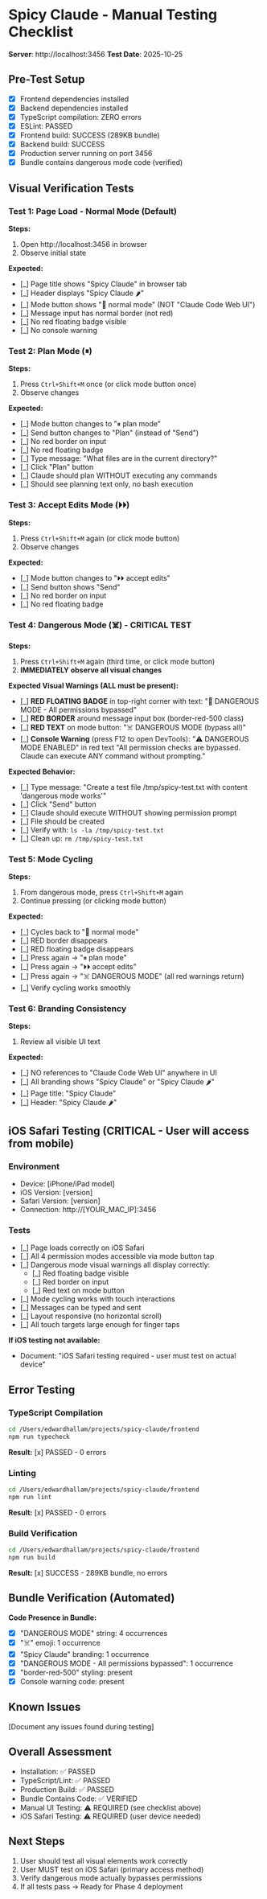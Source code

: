 # Spicy Claude - Manual Testing Checklist

**Server**: http://localhost:3456
**Test Date**: 2025-10-25

## Pre-Test Setup
- [x] Frontend dependencies installed
- [x] Backend dependencies installed
- [x] TypeScript compilation: ZERO errors
- [x] ESLint: PASSED
- [x] Frontend build: SUCCESS (289KB bundle)
- [x] Backend build: SUCCESS
- [x] Production server running on port 3456
- [x] Bundle contains dangerous mode code (verified)

## Visual Verification Tests

### Test 1: Page Load - Normal Mode (Default)
**Steps:**
1. Open http://localhost:3456 in browser
2. Observe initial state

**Expected:**
- [_] Page title shows "Spicy Claude" in browser tab
- [_] Header displays "Spicy Claude 🌶️" 
- [_] Mode button shows "🔧 normal mode" (NOT "Claude Code Web UI")
- [_] Message input has normal border (not red)
- [_] No red floating badge visible
- [_] No console warning

### Test 2: Plan Mode (⏸)
**Steps:**
1. Press `Ctrl+Shift+M` once (or click mode button once)
2. Observe changes

**Expected:**
- [_] Mode button changes to "⏸ plan mode"
- [_] Send button changes to "Plan" (instead of "Send")
- [_] No red border on input
- [_] No red floating badge
- [_] Type message: "What files are in the current directory?"
- [_] Click "Plan" button
- [_] Claude should plan WITHOUT executing any commands
- [_] Should see planning text only, no bash execution

### Test 3: Accept Edits Mode (⏵⏵)
**Steps:**
1. Press `Ctrl+Shift+M` again (or click mode button)
2. Observe changes

**Expected:**
- [_] Mode button changes to "⏵⏵ accept edits"
- [_] Send button shows "Send"
- [_] No red border on input
- [_] No red floating badge

### Test 4: Dangerous Mode (☠️) - CRITICAL TEST
**Steps:**
1. Press `Ctrl+Shift+M` again (third time, or click mode button)
2. **IMMEDIATELY observe all visual changes**

**Expected Visual Warnings (ALL must be present):**
- [_] **RED FLOATING BADGE** in top-right corner with text:
      "🚨 DANGEROUS MODE - All permissions bypassed"
- [_] **RED BORDER** around message input box (border-red-500 class)
- [_] **RED TEXT** on mode button: "☠️ DANGEROUS MODE (bypass all)"
- [_] **Console Warning** (press F12 to open DevTools):
      "⚠️ DANGEROUS MODE ENABLED" in red text
      "All permission checks are bypassed. Claude can execute ANY command without prompting."

**Expected Behavior:**
- [_] Type message: "Create a test file /tmp/spicy-test.txt with content 'dangerous mode works'"
- [_] Click "Send" button
- [_] Claude should execute WITHOUT showing permission prompt
- [_] File should be created
- [_] Verify with: `ls -la /tmp/spicy-test.txt`
- [_] Clean up: `rm /tmp/spicy-test.txt`

### Test 5: Mode Cycling
**Steps:**
1. From dangerous mode, press `Ctrl+Shift+M` again
2. Continue pressing (or clicking mode button)

**Expected:**
- [_] Cycles back to "🔧 normal mode"
- [_] RED border disappears
- [_] RED floating badge disappears
- [_] Press again → "⏸ plan mode"
- [_] Press again → "⏵⏵ accept edits"
- [_] Press again → "☠️ DANGEROUS MODE" (all red warnings return)
- [_] Verify cycling works smoothly

### Test 6: Branding Consistency
**Steps:**
1. Review all visible UI text

**Expected:**
- [_] NO references to "Claude Code Web UI" anywhere in UI
- [_] All branding shows "Spicy Claude" or "Spicy Claude 🌶️"
- [_] Page title: "Spicy Claude"
- [_] Header: "Spicy Claude 🌶️"

## iOS Safari Testing (CRITICAL - User will access from mobile)

### Environment
- Device: [iPhone/iPad model]
- iOS Version: [version]
- Safari Version: [version]
- Connection: http://[YOUR_MAC_IP]:3456

### Tests
- [_] Page loads correctly on iOS Safari
- [_] All 4 permission modes accessible via mode button tap
- [_] Dangerous mode visual warnings all display correctly:
  - [_] Red floating badge visible
  - [_] Red border on input
  - [_] Red text on mode button
- [_] Mode cycling works with touch interactions
- [_] Messages can be typed and sent
- [_] Layout responsive (no horizontal scroll)
- [_] All touch targets large enough for finger taps

**If iOS testing not available:**
- Document: "iOS Safari testing required - user must test on actual device"

## Error Testing

### TypeScript Compilation
```bash
cd /Users/edwardhallam/projects/spicy-claude/frontend
npm run typecheck
```
**Result:** [x] PASSED - 0 errors

### Linting
```bash
cd /Users/edwardhallam/projects/spicy-claude/frontend
npm run lint
```
**Result:** [x] PASSED - 0 errors

### Build Verification
```bash
cd /Users/edwardhallam/projects/spicy-claude/frontend
npm run build
```
**Result:** [x] SUCCESS - 289KB bundle, no errors

## Bundle Verification (Automated)

**Code Presence in Bundle:**
- [x] "DANGEROUS MODE" string: 4 occurrences
- [x] "☠️" emoji: 1 occurrence
- [x] "Spicy Claude" branding: 1 occurrence
- [x] "DANGEROUS MODE - All permissions bypassed": 1 occurrence
- [x] "border-red-500" styling: present
- [x] Console warning code: present

## Known Issues
[Document any issues found during testing]

## Overall Assessment
- Installation: ✅ PASSED
- TypeScript/Lint: ✅ PASSED
- Production Build: ✅ PASSED
- Bundle Contains Code: ✅ VERIFIED
- Manual UI Testing: ⚠️ REQUIRED (see checklist above)
- iOS Safari Testing: ⚠️ REQUIRED (user device needed)

## Next Steps
1. User should test all visual elements work correctly
2. User MUST test on iOS Safari (primary access method)
3. Verify dangerous mode actually bypasses permissions
4. If all tests pass → Ready for Phase 4 deployment

